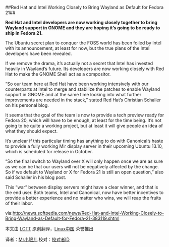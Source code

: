 ##Red Hat and Intel Working Closely to Bring Wayland as Default for Fedora 21##

**Red Hat and Intel developers are now working closely together to bring Wayland support in GNOME and they are hoping it’s going to be ready to ship in Fedora 21.**

The Ubuntu secret plan to conquer the FOSS world has been foiled by Intel with its announcement, at least for now, but the true plans of the Intel developers have been revealed.

If we remove the drama, it’s actually not a secret that Intel has invested heavily in Wayland’s future. Its developers are now working closely with Red Hat to make the GNOME Shell act as a compositor.

“So our team here at Red Hat have been working intensively with our counterparts at Intel to merge and stabilize the patches to enable Wayland support in GNOME and at the same time looking into what further improvements are needed in the stack,” stated Red Hat’s Christian Schaller on his personal blog.

It seems that the goal of the team is now to provide a tech preview ready for Fedora 20, which will have to be enough, at least for the time being. It’s not going to be quite a working project, but at least it will give people an idea of what they should expect.

It’s unclear if this particular timing has anything to do with Canonical’s haste to provide a fully working Mir display server in their upcoming Ubuntu 13.10, which is scheduled for release in October.

“So the final switch to Wayland over X will only happen once we are as sure as we can be that our users will not be negatively affected by the change. So if we default to Wayland or X for Fedora 21 is still an open question,” also said Schaller in his blog post.

This “war” between display servers might have a clear winner, and that is the end user. Both teams, Intel and Canonical, now have better incentives to provide a better experience and no matter who wins, we will reap the fruits of their labor.

via:http://news.softpedia.com/news/Red-Hat-and-Intel-Working-Closely-to-Bring-Wayland-as-Default-for-Fedora-21-383119.shtml

本文由 [LCTT][] 原创翻译，[Linux中国][] 荣誉推出

译者：[Mr小眼儿] 校对：[校对者ID][]


[LCTT]:https://github.com/LCTT/TranslateProject
[Linux中国]:http://linux.cn/portal.php
[Mr小眼儿]:http://linux.cn/space/14801
[校对者ID]:http://linux.cn/space/校对者ID
